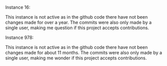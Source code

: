 Instance 16:

This instance is not active as in the github code there have not been changes made for over a year. The commits were also only made by a single user, making me question if this project accepts contributions.

Instance 978:

This instance is not active as in the github code there have not been changes made for about 11 months. The commits were also only made by a single user, making me wonder if this project accepts contributions.